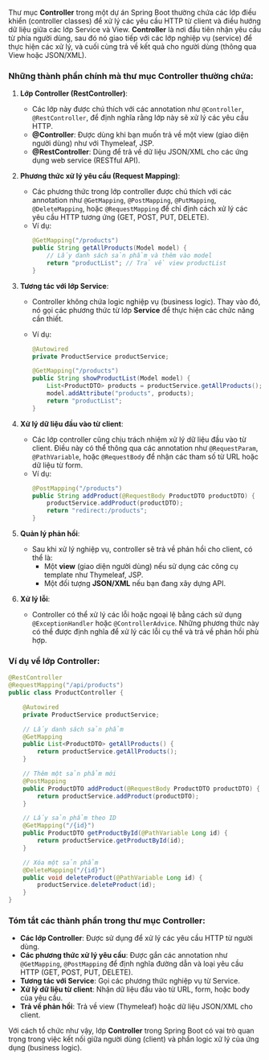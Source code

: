 Thư mục **Controller** trong một dự án Spring Boot thường chứa các lớp điều khiển (controller classes) để xử lý các yêu cầu HTTP từ client và điều hướng dữ liệu giữa các lớp Service và View. **Controller** là nơi đầu tiên nhận yêu cầu từ phía người dùng, sau đó nó giao tiếp với các lớp nghiệp vụ (service) để thực hiện các xử lý, và cuối cùng trả về kết quả cho người dùng (thông qua View hoặc JSON/XML).

### Những thành phần chính mà thư mục **Controller** thường chứa:

1. **Lớp Controller (RestController)**:

   - Các lớp này được chú thích với các annotation như `@Controller`, `@RestController`, để định nghĩa rằng lớp này sẽ xử lý các yêu cầu HTTP.
   - **@Controller**: Được dùng khi bạn muốn trả về một view (giao diện người dùng) như với Thymeleaf, JSP.
   - **@RestController**: Dùng để trả về dữ liệu JSON/XML cho các ứng dụng web service (RESTful API).

2. **Phương thức xử lý yêu cầu (Request Mapping)**:

   - Các phương thức trong lớp controller được chú thích với các annotation như `@GetMapping`, `@PostMapping`, `@PutMapping`, `@DeleteMapping`, hoặc `@RequestMapping` để chỉ định cách xử lý các yêu cầu HTTP tương ứng (GET, POST, PUT, DELETE).
   - Ví dụ:
     ```java
     @GetMapping("/products")
     public String getAllProducts(Model model) {
         // Lấy danh sách sản phẩm và thêm vào model
         return "productList"; // Trả về view productList
     }
     ```

3. **Tương tác với lớp Service**:

   - Controller không chứa logic nghiệp vụ (business logic). Thay vào đó, nó gọi các phương thức từ lớp **Service** để thực hiện các chức năng cần thiết.
   - Ví dụ:

     ```java
     @Autowired
     private ProductService productService;

     @GetMapping("/products")
     public String showProductList(Model model) {
         List<ProductDTO> products = productService.getAllProducts();
         model.addAttribute("products", products);
         return "productList";
     }
     ```

4. **Xử lý dữ liệu đầu vào từ client**:

   - Các lớp controller cũng chịu trách nhiệm xử lý dữ liệu đầu vào từ client. Điều này có thể thông qua các annotation như `@RequestParam`, `@PathVariable`, hoặc `@RequestBody` để nhận các tham số từ URL hoặc dữ liệu từ form.
   - Ví dụ:
     ```java
     @PostMapping("/products")
     public String addProduct(@RequestBody ProductDTO productDTO) {
         productService.addProduct(productDTO);
         return "redirect:/products";
     }
     ```

5. **Quản lý phản hồi**:

   - Sau khi xử lý nghiệp vụ, controller sẽ trả về phản hồi cho client, có thể là:
     - Một **view** (giao diện người dùng) nếu sử dụng các công cụ template như Thymeleaf, JSP.
     - Một đối tượng **JSON/XML** nếu bạn đang xây dựng API.

6. **Xử lý lỗi**:
   - Controller có thể xử lý các lỗi hoặc ngoại lệ bằng cách sử dụng `@ExceptionHandler` hoặc `@ControllerAdvice`. Những phương thức này có thể được định nghĩa để xử lý các lỗi cụ thể và trả về phản hồi phù hợp.

### Ví dụ về lớp **Controller**:

```java
@RestController
@RequestMapping("/api/products")
public class ProductController {

    @Autowired
    private ProductService productService;

    // Lấy danh sách sản phẩm
    @GetMapping
    public List<ProductDTO> getAllProducts() {
        return productService.getAllProducts();
    }

    // Thêm một sản phẩm mới
    @PostMapping
    public ProductDTO addProduct(@RequestBody ProductDTO productDTO) {
        return productService.addProduct(productDTO);
    }

    // Lấy sản phẩm theo ID
    @GetMapping("/{id}")
    public ProductDTO getProductById(@PathVariable Long id) {
        return productService.getProductById(id);
    }

    // Xóa một sản phẩm
    @DeleteMapping("/{id}")
    public void deleteProduct(@PathVariable Long id) {
        productService.deleteProduct(id);
    }
}
```

### Tóm tắt các thành phần trong thư mục **Controller**:

- **Các lớp Controller**: Được sử dụng để xử lý các yêu cầu HTTP từ người dùng.
- **Các phương thức xử lý yêu cầu**: Được gắn các annotation như `@GetMapping`, `@PostMapping` để định nghĩa đường dẫn và loại yêu cầu HTTP (GET, POST, PUT, DELETE).
- **Tương tác với Service**: Gọi các phương thức nghiệp vụ từ Service.
- **Xử lý dữ liệu từ client**: Nhận dữ liệu đầu vào từ URL, form, hoặc body của yêu cầu.
- **Trả về phản hồi**: Trả về view (Thymeleaf) hoặc dữ liệu JSON/XML cho client.

Với cách tổ chức như vậy, lớp **Controller** trong Spring Boot có vai trò quan trọng trong việc kết nối giữa người dùng (client) và phần logic xử lý của ứng dụng (business logic).

